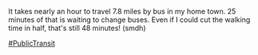 It takes nearly an hour to travel 7.8 miles by bus in my home town. 25 minutes of that is waiting to change buses. Even if I could cut the walking time in half, that's still 48 minutes! (smdh)

[\#<span>PublicTransit</span>](https://social.lol/tags/PublicTransit)